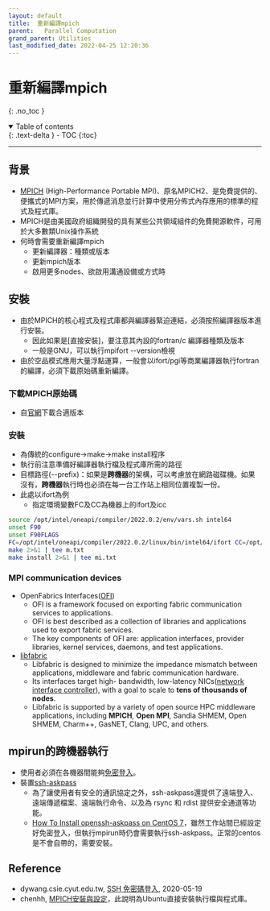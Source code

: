 ```yaml
---
layout: default
title:  重新編譯mpich 
parent:   Parallel Computation
grand_parent: Utilities
last_modified_date: 2022-04-25 12:20:36
---
```

# 重新編譯mpich
{: .no_toc }

<details open markdown="block">
  <summary>
    Table of contents
  </summary>
  {: .text-delta }
- TOC
{:toc}
</details>

---
## 背景
- [MPICH](https://baike.baidu.hk/item/MPICH/7488372) (High-Performance Portable MPI)、原名MPICH2、是免費提供的、便攜式的MPI方案，用於傳遞消息並行計算中使用分佈式內存應用的標準的程式及程式庫。
- MPICH是由美國政府組織開發的具有某些公共領域組件的免費開源軟件，可用於大多數類Unix操作系統
- 何時會需要重新編譯mpich
  - 更新編譯器：種類或版本
  - 更新mpich版本
  - 啟用更多nodes、欲啟用溝通設備或方式時

## 安裝
- 由於MPICH的核心程式及程式庫都與編譯器緊迫連結，必須按照編譯器版本進行安裝。
  - 因此如果是[直接安裝]，要注意其內設的fortran/c 編譯器種類及版本
  - 一般是GNU，可以執行mpifort --version檢視
- 由於空品模式應用大量浮點運算，一般會以ifort/pgi等商業編譯器執行fortran的編譯，必須下載原始碼重新編譯。

### 下載MPICH原始碼
- 自[官網](https://www.mpich.org/downloads/)下載合適版本

### 安裝
- 為傳統的configure->make->make install程序
- 執行前注意準備好編譯器執行檔及程式庫所需的路徑
- 目標路徑(--prefix)：如果是**跨機器**的架構，可以考慮放在網路磁碟機。如果沒有，**跨機器**執行時也必須在每一台工作站上相同位置複製一份。
- 此處以ifort為例
  - 指定環境變數FC及CC為機器上的ifort及icc


```bash
source /opt/intel/oneapi/compiler/2022.0.2/env/vars.sh intel64 
unset F90
unset F90FLAGS
FC=/opt/intel/oneapi/compiler/2022.0.2/linux/bin/intel64/ifort CC=/opt/intel/oneapi/compiler/2022.0.2/linux/bin/intel64/icc ./configure --prefix=/opt/mpich/mpich-3.4.2-icc --with-device=ch4:ofi 2>&1 | tee c.txt
make 2>&1 | tee m.txt
make install 2>&1 | tee mi.txt
```
### MPI communication devices
- OpenFabrics Interfaces([OFI](https://ofiwg.github.io/libfabric/))
  - OFI is a framework focused on exporting fabric communication services to applications. 
  - OFI is best described as a collection of libraries and applications used to export fabric services. 
  - The key components of OFI are: application interfaces, provider libraries, kernel services, daemons, and test applications.
- [libfabric](https://www.openfabrics.org/libfabrics-a-user-perspective/)
  - Libfabric is designed to minimize the impedance mismatch between applications, middleware and fabric communication hardware. 
  - Its interfaces target high- bandwidth, low-latency NICs([network interface controller](https://zh.wikipedia.org/wiki/%E7%BD%91%E5%8D%A1)), with a goal to scale to **tens of thousands of nodes**. 
  - Libfabric is supported by a variety of open source HPC middleware applications, including **MPICH**, **Open MPI**, Sandia SHMEM, Open SHMEM, Charm++, GasNET, Clang, UPC, and others. 

## mpirun的**跨機器**執行
- 使用者必須在各機器間能夠[免密登入](https://dywang.csie.cyut.edu.tw/dywang/security/node84.html)。
- 裝置[ssh-askpass](https://ishm.idv.tw/?p=53)
  - 為了讓使用者有安全的通訊協定之外，ssh-askpass還提供了遠端登入、遠端傳遞檔案、遠端執行命令、以及為 rsync 和 rdist 提供安全通道等功能。
  - [How To Install openssh-askpass on CentOS 7](https://installati.one/centos/7/openssh-askpass/)，雖然工作站間已經設定好免密登入，但執行mpirun時仍會需要執行ssh-askpass。正常的centos是不會自帶的，需要安裝。


## Reference
- dywang.csie.cyut.edu.tw, [SSH 免密碼登入](https://dywang.csie.cyut.edu.tw/dywang/security/node84.html), 2020-05-19
- chenhh, [MPICH安裝與設定](https://chenhh.gitbooks.io/parallel_processing/content/mpi/mpich_setting.html)，此說明為Ubuntu直接安裝執行檔與程式庫。